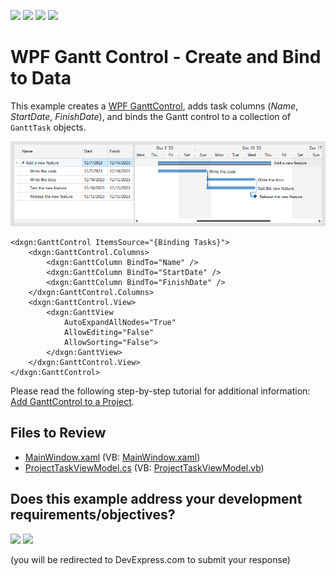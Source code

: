 <!-- default badges list -->
![](https://img.shields.io/endpoint?url=https://codecentral.devexpress.com/api/v1/VersionRange/190572173/24.2.1%2B)
[![](https://img.shields.io/badge/Open_in_DevExpress_Support_Center-FF7200?style=flat-square&logo=DevExpress&logoColor=white)](https://supportcenter.devexpress.com/ticket/details/T830769)
[![](https://img.shields.io/badge/📖_How_to_use_DevExpress_Examples-e9f6fc?style=flat-square)](https://docs.devexpress.com/GeneralInformation/403183)
[![](https://img.shields.io/badge/💬_Leave_Feedback-feecdd?style=flat-square)](#does-this-example-address-your-development-requirementsobjectives)
<!-- default badges end -->

# WPF Gantt Control - Create and Bind to Data

This example creates a [WPF GanttControl](https://docs.devexpress.com/WPF/400329/controls-and-libraries/gantt-control), adds task columns (*Name*, *StartDate*, *FinishDate*), and binds the Gantt control to a collection of `GanttTask` objects.

![WPF Gantt Control, DevExpress](https://raw.githubusercontent.com/DevExpress-Examples/wpf-ganttcontrol-getting-started/22.2.2%2B/i/wpf-gantt-control-devexpress.png)

```xaml
<dxgn:GanttControl ItemsSource="{Binding Tasks}">
    <dxgn:GanttControl.Columns>
        <dxgn:GanttColumn BindTo="Name" />
        <dxgn:GanttColumn BindTo="StartDate" />
        <dxgn:GanttColumn BindTo="FinishDate" />
    </dxgn:GanttControl.Columns>
    <dxgn:GanttControl.View>
        <dxgn:GanttView
            AutoExpandAllNodes="True"
            AllowEditing="False"
            AllowSorting="False">
        </dxgn:GanttView>
    </dxgn:GanttControl.View>
</dxgn:GanttControl>
```

Please read the following step-by-step tutorial for additional information: [Add GanttControl to a Project](https://docs.devexpress.com/WPF/400331/controls-and-libraries/gantt-control/getting-started/add-ganttcontrol-to-a-project).


## Files to Review

* [MainWindow.xaml](./CS/GanttControlDemoApp/MainWindow.xaml) (VB: [MainWindow.xaml](./VB/GanttControlDemoApp/MainWindow.xaml))
* [ProjectTaskViewModel.cs](./CS/GanttControlDemoApp/ProjectTaskViewModel.cs) (VB: [ProjectTaskViewModel.vb](./VB/GanttControlDemoApp/ProjectTaskViewModel.vb))
<!-- feedback -->
## Does this example address your development requirements/objectives?

[<img src="https://www.devexpress.com/support/examples/i/yes-button.svg"/>](https://www.devexpress.com/support/examples/survey.xml?utm_source=github&utm_campaign=wpf-ganttcontrol-getting-started&~~~was_helpful=yes) [<img src="https://www.devexpress.com/support/examples/i/no-button.svg"/>](https://www.devexpress.com/support/examples/survey.xml?utm_source=github&utm_campaign=wpf-ganttcontrol-getting-started&~~~was_helpful=no)

(you will be redirected to DevExpress.com to submit your response)
<!-- feedback end -->
